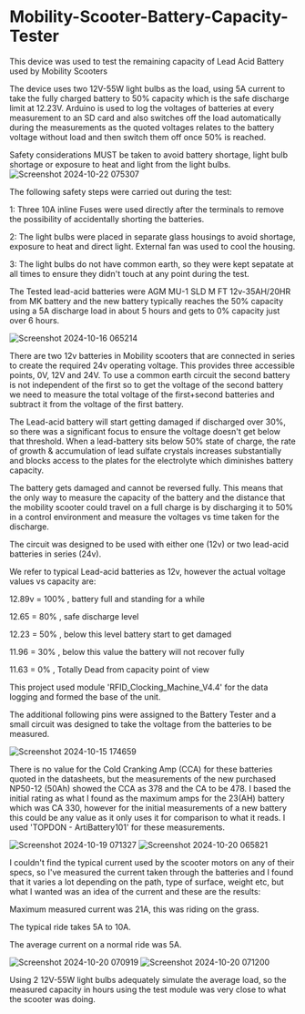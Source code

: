 # Mobility-Scooter-Battery-Capacity-Tester
This device was used to test the remaining capacity of Lead Acid Battery used by Mobility Scooters

The device uses two 12V-55W light bulbs as the load, using 5A current to take the fully charged battery to 50% capacity which is the safe discharge limit at 12.23V. Arduino is used to log the voltages of batteries at every measurement to an SD card and also switches off the load automatically during the measurements as the quoted voltages relates to the battery voltage without load and then switch them off once 50% is reached.


Safety considerations MUST be taken to avoid battery shortage, light bulb shortage or exposure to heat and light from the light bulbs.
![Screenshot 2024-10-22 075307](https://github.com/user-attachments/assets/4ad89288-b86b-472c-92be-2ce9b4178050)

The following safety steps were carried out during the test:

1: Three 10A inline Fuses were used directly after the terminals to remove the possibility of accidentally shorting the batteries. 

2: The light bulbs were placed in separate glass housings to avoid shortage, exposure to heat and direct light. External fan was used to cool the housing.

3: The light bulbs do not have common earth, so they were kept sepatate at all times to ensure they didn't touch at any point during the test.


The Tested lead-acid batteries were AGM MU-1 SLD M FT 12v-35AH/20HR from MK battery and the new battery typically reaches the 50% capacity using a 5A discharge load in about 5 hours and gets to 0% capacity just over 6 hours.

![Screenshot 2024-10-16 065214](https://github.com/user-attachments/assets/0141f0c6-091d-4db5-bc24-7959f566fc13)

There are two 12v batteries in Mobility scooters that are connected in series to create the required 24v operating voltage. This provides three accessible  points, 0V, 12V and 24V. To use a common earth circuit the second battery is not independent of the first so to get the voltage of the second battery we need to measure the total voltage of the first+second batteries and subtract it from the voltage of the first battery.

The Lead-acid battery will start getting damaged if discharged over 30%, so there was a significant focus to ensure the voltage doesn't get below that threshold. 
When a lead-battery sits below 50% state of charge, the rate of growth & accumulation of lead sulfate crystals increases substantially and blocks access to the plates for the electrolyte which diminishes battery capacity. 

The battery gets damaged and cannot be reversed fully. This means that the only way to measure the capacity of the battery and the distance that the mobility scooter could travel on a full charge is by discharging it to 50% in a control environment and measure the voltages vs time taken for the discharge.

The circuit was designed to be used with either one (12v) or two lead-acid batteries in series (24v).

We refer to typical Lead-acid batteries as 12v, however the actual voltage values vs capacity are:

  12.89v = 100% , battery full and standing for a while

  12.65 = 80% , safe discharge level

  12.23 = 50% , below this level battery start to get damaged

  11.96 = 30% , below this value the battery will not recover fully

  11.63 = 0% , Totally Dead from capacity point of view

This project used module 'RFID_Clocking_Machine_V4.4' for the data logging and formed the base of the unit. 

The additional following pins were assigned to the Battery Tester and a small circuit was designed to take the voltage from the batteries to be measured.

![Screenshot 2024-10-15 174659](https://github.com/user-attachments/assets/4e2f7d95-faed-4111-bf52-be06c072d546)

There is no value for the Cold Cranking Amp (CCA) for these batteries quoted in the datasheets, but the measurements of the new purchased NP50-12 (50Ah) showed the CCA as 378 and the CA to be 478. I based the initial rating as what I found as the maximum amps for the 23(AH) battery which was CA 330, however for the initial measurements of a new battery this could be any value as it only uses it for comparison to what it reads. I used 'TOPDON - ArtiBattery101' for these measurements.

![Screenshot 2024-10-19 071327](https://github.com/user-attachments/assets/6e741641-0d63-4834-a514-c55d0aab8508)
![Screenshot 2024-10-20 065821](https://github.com/user-attachments/assets/f86364e3-aeb3-43ca-9f73-6bb18e48adf9)



I couldn't find the typical current used by the scooter motors on any of their specs, so I've measured the current taken through the batteries and I found that it varies a lot depending on the path, type of surface, weight etc, but what I wanted was an idea of the current and these are the results:

Maximum measured current was 21A, this was riding on the grass.

The typical ride takes 5A to 10A.

The average current on a normal ride was 5A.


![Screenshot 2024-10-20 070919](https://github.com/user-attachments/assets/08e3c8ad-65a4-4ee9-978d-c02e7e053a9a)
![Screenshot 2024-10-20 071200](https://github.com/user-attachments/assets/725ae643-56e3-4f92-81d4-a6793f0a1885)


Using 2 12V-55W light bulbs adequately simulate the average load, so the measured capacity in hours using the test module was very close to what the scooter was doing.


